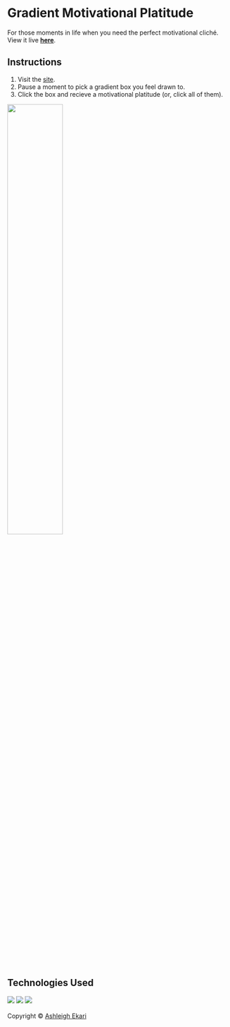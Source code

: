 # Gradient Motivational Platitude

For those moments in life when you need the perfect motivational cliché. View it live [**here**](https://aekari.github.io/Gradient-Motivational-Platitude/).

## Instructions
1. Visit the [site](https://aekari.github.io/Gradient-Motivational-Platitude/).<br>
2. Pause a moment to pick a gradient box you feel drawn to.<br>
3. Click the box and recieve a motivational platitude (or, click all of them).<br>
<img src="https://i.imgur.com/hbNmm0u.png" width=50%>

## Technologies Used

![](https://img.shields.io/badge/-HTML-black.svg?style=flat-square&logo=html5&colorB=000)
![](https://img.shields.io/badge/-CSS-black.svg?style=flat-square&logo=css3&colorB=000)
![](https://img.shields.io/badge/-JAVASCRIPT-black.svg?style=flat-square&logo=JavaScript&colorB=000)
<br><br>
Copyright © [Ashleigh Ekari](https://www.ashleighekari.com)
